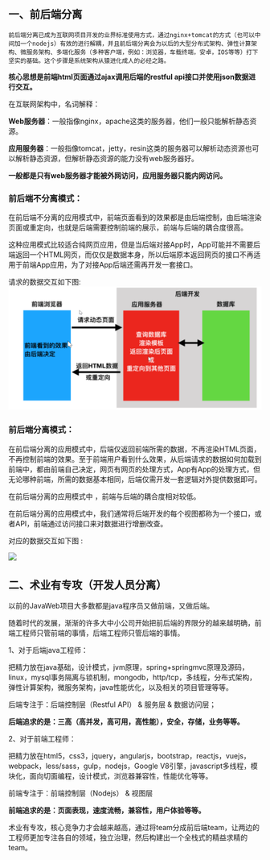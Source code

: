 ## **一、前后端分离**
 	前后端分离已成为互联网项目开发的业界标准使用方式，通过nginx+tomcat的方式（也可以中间加一个nodejs）有效的进行解耦，并且前后端分离会为以后的大型分布式架构、弹性计算架构、微服务架构、多端化服务（多种客户端，例如：浏览器，车载终端，安卓，IOS等等）打下坚实的基础。这个步骤是系统架构从猿进化成人的必经之路。

**核心思想是前端html页面通过ajax调用后端的restful api接口并使用json数据进行交互。**

在互联网架构中，名词解释：

**Web服务器**：一般指像nginx，apache这类的服务器，他们一般只能解析静态资源。

**应用服务器**：一般指像tomcat，jetty，resin这类的服务器可以解析动态资源也可以解析静态资源，但解析静态资源的能力没有web服务器好。

**一般都是只有web服务器才能被外网访问，应用服务器只能内网访问。**

### 前后端不分离模式：

​	在前后端不分离的应用模式中，前端页面看到的效果都是由后端控制，由后端渲染页面或重定向，也就是后端需要控制前端的展示，前端与后端的耦合度很高。

​        这种应用模式比较适合纯网页应用，但是当后端对接App时，App可能并不需要后端返回一个HTML网页，而仅仅是数据本身，所以后端原本返回网页的接口不再适用于前端App应用，为了对接App后端还需再开发一套接口。

请求的数据交互如下图:
![](./images/1.png)


### 前后端分离模式：

​      在前后端分离的应用模式中，后端仅返回前端所需的数据，不再渲染HTML页面，不再控制前端的效果。至于前端用户看到什么效果，从后端请求的数据如何加载到前端中，都由前端自己决定，网页有网页的处理方式，App有App的处理方式，但无论哪种前端，所需的数据基本相同，后端仅需开发一套逻辑对外提供数据即可。

在前后端分离的应用模式中 ，前端与后端的耦合度相对较低。

在前后端分离的应用模式中，我们通常将后端开发的每个视图都称为一个接口，或者API，前端通过访问接口来对数据进行增删改查。

对应的数据交互如下图 :

![](/img/2.png)



## 二、术业有专攻（开发人员分离）

以前的JavaWeb项目大多数都是java程序员又做前端，又做后端。

随着时代的发展，渐渐的许多大中小公司开始把前后端的界限分的越来越明确，前端工程师只管前端的事情，后端工程师只管后端的事情。

1、对于后端java工程师：

把精力放在java基础，设计模式，jvm原理，spring+springmvc原理及源码，linux，mysql事务隔离与锁机制，mongodb，http/tcp，多线程，分布式架构，弹性计算架构，微服务架构，java性能优化，以及相关的项目管理等等。

后端专注于：后端控制层（Restful API） & 服务层 & 数据访问层；

**后端追求的是：三高（高并发，高可用，高性能），安全，存储，业务等等。**

2、对于前端工程师：

把精力放在html5，css3，jquery，angularjs，bootstrap，reactjs，vuejs，webpack，less/sass，gulp，nodejs，Google V8引擎，javascript多线程，模块化，面向切面编程，设计模式，浏览器兼容性，性能优化等等。

前端专注于：前端控制层（Nodejs） & 视图层

**前端追求的是：页面表现，速度流畅，兼容性，用户体验等等。**

术业有专攻，核心竞争力才会越来越高，通过将team分成前后端team，让两边的工程师更加专注各自的领域，独立治理，然后构建出一个全栈式的精益求精的team。
